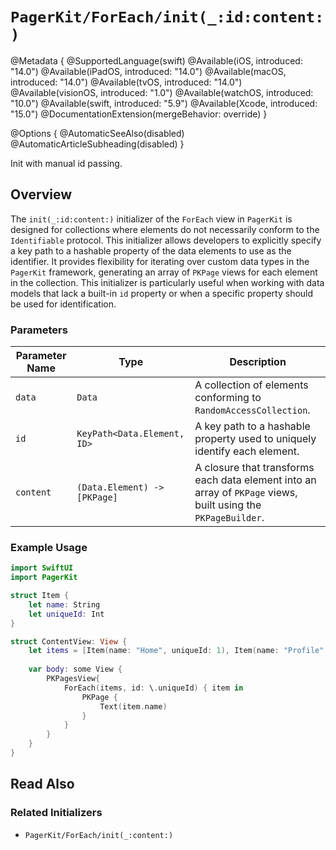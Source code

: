 # ``PagerKit/ForEach/init(_:id:content:)``

@Metadata {
    @SupportedLanguage(swift)
    @Available(iOS, introduced: "14.0")
    @Available(iPadOS, introduced: "14.0")
    @Available(macOS, introduced: "14.0")
    @Available(tvOS, introduced: "14.0")
    @Available(visionOS, introduced: "1.0")
    @Available(watchOS, introduced: "10.0")
    @Available(swift, introduced: "5.9")
    @Available(Xcode, introduced: "15.0")
    @DocumentationExtension(mergeBehavior: override)
}

@Options {
    @AutomaticSeeAlso(disabled)
    @AutomaticArticleSubheading(disabled)
}


Init with manual id passing.

## Overview

The `init(_:id:content:)` initializer of the ``ForEach`` view in `PagerKit` is designed for collections where elements do not necessarily conform to the `Identifiable` protocol. This initializer allows developers to explicitly specify a key path to a hashable property of the data elements to use as the identifier. It provides flexibility for iterating over custom data types in the `PagerKit` framework, generating an array of `PKPage` views for each element in the collection. This initializer is particularly useful when working with data models that lack a built-in `id` property or when a specific property should be used for identification.

### Parameters
| Parameter Name | Type | Description |
|----------------|------|-------------|
| `data` | `Data` | A collection of elements conforming to `RandomAccessCollection`. |
| `id` | `KeyPath<Data.Element, ID>` | A key path to a hashable property used to uniquely identify each element. |
| `content` | `(Data.Element) -> [PKPage]` | A closure that transforms each data element into an array of ``PKPage`` views, built using the ``PKPageBuilder``. |

### Example Usage
```swift
import SwiftUI
import PagerKit

struct Item {
    let name: String
    let uniqueId: Int
}

struct ContentView: View {
    let items = [Item(name: "Home", uniqueId: 1), Item(name: "Profile", uniqueId: 2), Item(name: "Settings", uniqueId: 3)]
    
    var body: some View {
        PKPagesView{
            ForEach(items, id: \.uniqueId) { item in
                PKPage {
                    Text(item.name)
                }
            }
        }
    }
}
```

## Read Also

### Related Initializers
- ``PagerKit/ForEach/init(_:content:)``
